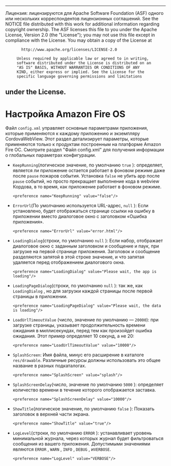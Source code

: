 * * *

Лицензия: лицензируются для Apache Software Foundation (ASF) одного или нескольких корреспондентов лицензионных соглашений. See the NOTICE file distributed with this work for additional information regarding copyright ownership. The ASF licenses this file to you under the Apache License, Version 2.0 (the "License"); you may not use this file except in compliance with the License. You may obtain a copy of the License at

           http://www.apache.org/licenses/LICENSE-2.0
    
         Unless required by applicable law or agreed to in writing,
         software distributed under the License is distributed on an
         "AS IS" BASIS, WITHOUT WARRANTIES OR CONDITIONS OF ANY
         KIND, either express or implied. See the License for the
         specific language governing permissions and limitations
    

## under the License.

# Настройка Amazon Fire OS

Файл `config.xml` управляет основные параметрами приложения, которые применяются к каждому приложению и экземпляру CordovaWebView. Этот раздел детализирует параметры, которые применяются только к продуктам построенным на платформе Amazon Fire ОС. Смотрите раздел "Файл config.xml" для получения информации о глобальных параметрах конфигурации.

*   `KeepRunning`(логическое значение, по умолчанию `true` ): определяет, является ли приложение остается работает в фоновом режиме даже после `pause` пожаров события. Установка `false` не убить app после `pause` событий, но просто прекращает выполнение кода в webview Кордова, в то время, как приложение работает в фоновом режиме.
    
        <preference name="KeepRunning" value="false"/>
        

*   `ErrorUrl`(По умолчанию используется URL-адрес, `null` ): Если установлено, будет отображаться странице ссылки на ошибку в приложении вместо диалоговое окно с заголовком «Ошибка приложения».
    
        <preference name="ErrorUrl" value="error.html"/>
        

*   `LoadingDialog`(строки, по умолчанию `null` ): Если набор, отображает диалоговое окно с заданным заголовком и сообщение и паук, при загрузке на первой странице приложения. Заголовок и сообщение разделяются запятой в этой строке значение, и что запятая удаляется перед отображением диалогового окна.
    
        <preference name="LoadingDialog" value="Please wait, the app is loading"/>
        

*   `LoadingPageDialog`(строки, по умолчанию `null` ): так же, как `LoadingDialog` , но для загрузки каждой страницы после первой страницы в приложении.
    
        <preference name="LoadingPageDialog" value="Please wait, the data is loading"/>
        

*   `LoadUrlTimeoutValue` (число, значение по умолчанию — `20000`): при загрузке страницы, указывает продолжительность времени ожидания в миллисекундах, перед тем как произойдет ошибка ожидания. Этот пример определяет 10 секунд, а не 20:
    
        <preference name="LoadUrlTimeoutValue" value="10000"/>
        

*   `SplashScreen`: Имя файла, минус его расширение в каталоге `res/drawable`. Различные ресурсы должны использовать это общее название в разных подкаталогах.
    
        <preference name="SplashScreen" value="splash"/>
        

*   `SplashScreenDelay`(число, значение по умолчанию `5000` ): определяет количество времени в течение которого отображается заставка.
    
        <preference name="SplashScreenDelay" value="10000"/>
        

*   `ShowTitle`(логическое значение, по умолчанию `false` ): Показать заголовок в верхней части экрана.
    
        <preference name="ShowTitle" value="true"/>
        

*   `LogLevel`(строки, по умолчанию `ERROR` ): устанавливает уровень минимальной журнала, через которых журнал будет фильтроваться сообщения из вашего приложения. Допустимыми значениями являются `ERROR` , `WARN` , `INFO` , `DEBUG` , и`VERBOSE`.
    
        <preference name="LogLevel" value="VERBOSE"/>